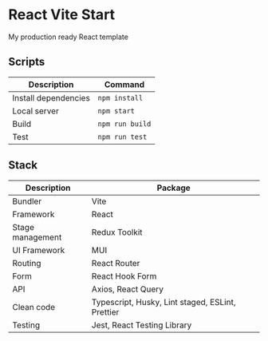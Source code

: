 # React Vite Start

My production ready React template

## Scripts

| Description          | Command         |
| -------------------- | --------------- |
| Install dependencies | `npm install`   |
| Local server         | `npm start`     |
| Build                | `npm run build` |
| Test                 | `npm run test`  |

## Stack

| Description      | Package                                          |
| ---------------- | ------------------------------------------------ |
| Bundler          | Vite                                             |
| Framework        | React                                            |
| Stage management | Redux Toolkit                                    |
| UI Framework     | MUI                                              |
| Routing          | React Router                                     |
| Form             | React Hook Form                                  |
| API              | Axios, React Query                               |
| Clean code       | Typescript, Husky, Lint staged, ESLint, Prettier |
| Testing          | Jest, React Testing Library                      |
